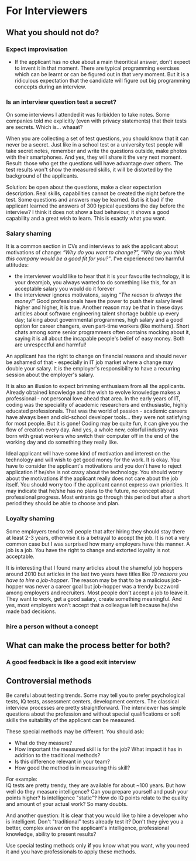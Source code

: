 # For Interviewers

## What you should not do?

### Expect improvisation
- If the applicant has no clue about a main theoritical answer, don't expect to invent it in that moment. There are typical programming exercises which can be learnt or can be figured out in that very moment. But it is a ridiculous expectation that the candidate will figure out big programming concepts during an interview.

### Is an interview question test a secret?
On some interviews I attended it was forbidden to take notes. Some companies told me explicitly (even with privacy statements) that their tests are secrets. Which is... whaaat?

When you are collecting a set of test questions, you should know that it can never be a secret. Just like in a school test or a university test people will take secret notes, remember and write the questions outside, make photos with their smartphones. And yes, they will share it the very next moment. Result: those who get the questions will have advantage over others. The test results won't show the measured skills, it will be distorted by the background of the applicants.

Solution: be open about the questions, make a clear expectation description. Real skills, capabilities cannot be created the night before the test. Some questions and answers may be learned. But is it bad if the applicant learned the answers of 300 typical questions the day before the interview? I think it does not show a bad behaviour, it shows a good capability and a great wish to learn. This is exactly what you want.

### Salary shaming
It is a common section in CVs and interviews to ask the applicant about motivations of change: _“Why do you want to change?”, “Why do you think this company would be a good fit for you?”_. I've experienced two harmful attitudes:
 * the interviewer would like to hear that it is your favourite technology, it is your dreamjob, you always wanted to do something like this, for an acceptable salary you would do it forever
 * the interviewer ignores motivatons, saying _“The reason is always the money!”_ Good professionals have the power to push their salary level higher and higher, it is true. Another reason may be that in these days articles about software engineering talent shortage bubble up every day; talking about governmental programmes, high salary and a good option for career changers, even part-time workers (like mothers). Short chats among some senior programmers often contains mocking about it, saying it is all about the incapable people's belief of easy money.
Both are unrespectful and harmful! 

An applicant has the right to change on financial reasons and should never be ashamed of that - especially in IT job market where a change may double your salary. It is the employer's responsibility to have a recurring session about the employer's salary.

It is also an illusion to expect brimming enthusiasm from all the applicants. Already obtained knowledge and the wish to evolve knowledge makes a professional - not personal love ahead that area. In the early years of IT, coding was the speciality of academic researchers and enthusiastic, highly educated professionals. That was the world of passion - academic careers have always been and old-school developer tools... they were not satisfying for most people. But it is gone! Coding may be quite fun, it can give you the flow of creation every day. And yes, a whole new, colorful industry was born with great workers who switch their computer off in the end of the working day and do something they really like.

Ideal applicant will have some kind of motivation and interest on the technology and will wish to get good money for the work. It is okay. You have to consider the applicant's motivations and you don't have to reject application if he/she is not crazy about the technology. You should worry about the motivations if the applicant really does not care about the job itself. You should worry too if the applicant cannot express own priorities. It may indicate that he/she has no plans to the future, no concept about professional progress. Most entrants go through this period but after a short period they should be able to choose and plan. 

### Loyalty shaming
Some employers tend to tell people that after hiring they should stay there at least 2-3 years, otherwise it is a betrayal to accept the job. It is not a very common case but I was surprised how many employers have this manner. A job is a job. You have the right to change and extorted loyality is not acceptable.

It is interesting that I found many articles about the shameful job hoppers around 2010 but articles in the last two years have titles like _10 reasons you have to hire a job-hopper_. The reason may be that to be a malicious
job-hopper was never a career goal but job-hopper was a trendy buzzword among employers and recruiters. Most people don't accept a job to leave it. They want to work, get a good salary, create something meaningful. And yes, most employers won't accept that a colleague left because he/she made bad decisions.

### hire a person without a concept

## What can make the process better for both?

### A good feedback is like a good exit interview

## Controversial methods
Be careful about testing trends. Some may tell you to prefer psychological tests, IQ tests, assessment centers, development centers. The classical interview processes are pretty straightforward. The interviewer has simple questions about the profession and without special 
qualifications or soft skills the suitability of the applicant can be measured.

These special methods may be different. You should ask:
- What do they measure?
- How important the measured skill is for the job? What impact it has in addition to the traditional methods?
- Is this difference relevant in your team?
- How good the method is in measuring this skill?

For example:  
IQ tests are pretty trendy, they are available for about ~100 years. But how well do they measure intelligence? Can you prepare yourself and push your points higher? Is intelligence "static"? How do IQ points relate to the quality and amount of your actual work? So many doubts.

And another question: It is clear that you would like to hire a developer who is intelligent. Don't "traditional" tests already test it? Don't they give you a better, complex answer on the applicant's intelligence, professional knowledge, ability to present results?

Use special testing methods only __if__ you know what you want, why you need it and you have professionals to apply these methods.
